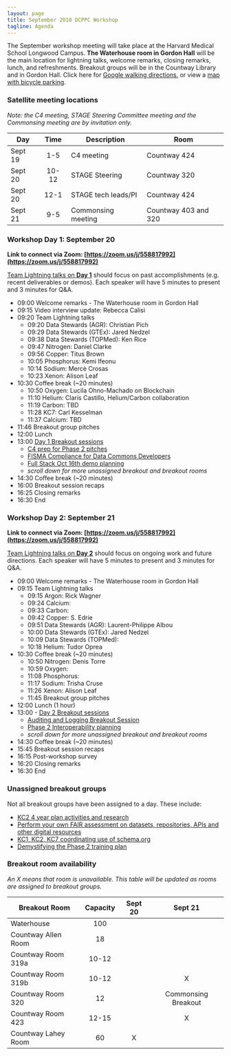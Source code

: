 ```yaml
---
layout: page
title: September 2018 DCPPC Workshop 
tagline: Agenda
---
```


The September workshop meeting will take place at the Harvard Medical School Longwood Campus. **The Waterhouse room in Gordon Hall** will be the main location for lightning talks, welcome remarks, closing remarks, lunch, and refreshments. Breakout groups will be in the Countway Library and in Gordon Hall. Click here for [Google walking directions.](https://preview.tinyurl.com/y9sqkxss) or view a [map with bicycle parking](https://github.com/dcppc/2018-september-workshop/issues/14).

### Satellite meeting locations 

_Note: the C4 meeting, STAGE Steering Committee meeting and the Commonsing meeting are by invitation only._ 

Day | Time | Description | Room 
--- | :---: | --- | --- 
Sept 19 | 1-5 | C4 meeting  | Countway 424
Sept 20 | 10-12 | STAGE Steering | Countway 320
Sept 20 | 12-1 | STAGE tech leads/PI | Countway 424
Sept 21 | 9-5 | Commonsing meeting | Countway 403 and 320 

### Workshop Day 1: September 20 

**Link to connect via Zoom: [https://zoom.us/j/558817992](https://zoom.us/j/558817992)**

[Team Lightning talks on **Day 1**](https://github.com/dcppc/2018-september-workshop/issues/4) should focus on past accomplishments (e.g. recent deliverables or demos). Each speaker will have 5 minutes to present and 3 minutes for Q&A.

- 09:00 Welcome remarks - The Waterhouse room in Gordon Hall
- 09:15 Video interview update: Rebecca Calisi  
- 09:20 Team Lightning talks  
	- 09:20 Data Stewards (AGR): Christian Pich
	- 09:29 Data Stewards (GTEx): Jared Nedzel
	- 09:38 Data Stewards (TOPMed): Ken Rice
	- 09:47 Nitrogen: Daniel Clarke
	- 09:56 Copper: Titus Brown
	- 10:05 Phosphorus: Kemi Ifeonu
	- 10:14 Sodium: Mercè Crosas
	- 10:23 Xenon: Alison Leaf
- 10:30 Coffee break (~20 minutes)     
	- 10:50 Oxygen: Lucila Ohno-Machado on Blockchain
	- 11:10 Helium: Claris Castillo, Helium/Carbon collaboration
	- 11:19 Carbon: TBD
	- 11:28 KC7: Carl Kesselman
	- 11:37 Calcium: TBD
- 11:46 Breakout group pitches  
- 12:00 Lunch   
- 13:00 [Day 1 Breakout sessions](https://github.com/dcppc/2018-september-workshop/issues) 
	- [C4 prep for Phase 2 pitches](https://github.com/dcppc/2018-september-workshop/issues/2)
	- [FISMA Compliance for Data Commons Developers](https://github.com/dcppc/2018-september-workshop/issues/12)
	- [Full Stack Oct 16th demo planning](https://github.com/dcppc/2018-september-workshop/issues/25)
	- _scroll down for more unassigned breakout and breakout rooms_
- 14:30  Coffee break (~20 minutes)  
- 16:00  Breakout session recaps
- 16:25  Closing remarks
- 16:30  End


### Workshop Day 2: September 21

**Link to connect via Zoom: [https://zoom.us/j/558817992](https://zoom.us/j/558817992)**

[Team Lightning talks on **Day 2**](https://github.com/dcppc/2018-september-workshop/issues/5)
should focus on ongoing work and future directions. Each speaker will have 5 minutes to present and 3 minutes for Q&A.

- 09:00  Welcome remarks - The Waterhouse room in Gordon Hall
- 09:15  Team Lightning talks 
	- 09:15 Argon: Rick Wagner
	- 09:24 Calcium:
	- 09:33 Carbon:
	- 09:42 Copper: S. Edrie
	- 09:51 Data Stewards (AGR): Laurent-Philippe Albou
	- 10:00 Data Stewards (GTEx): Jared Nedzel
	- 10:09 Data Stewards (TOPMed):  
	- 10:18 Helium: Tudor Oprea
- 10:30 Coffee break (~20 minutes)	
	- 10:50 Nitrogen: Denis Torre
	- 10:59 Oxygen:  
	- 11:08 Phosphorus:  
	- 11:17 Sodium: Trisha Cruse
	- 11:26 Xenon: Alison Leaf
	- 11:45 Breakout group pitches
- 12:00 Lunch (1 hour)         
- 13:00 -  [Day 2 Breakout sessions](https://github.com/dcppc/2018-september-workshop/issues)
	- [Auditing and Logging Breakout Session](https://github.com/dcppc/2018-september-workshop/issues/10)
	- [Phase 2 Interoperability planning](https://github.com/dcppc/2018-september-workshop/issues/23)
	- _scroll down for more unassigned breakout and breakout rooms_
- 14:30 Coffee break (~20 minutes)
- 15:45 Breakout session recaps
- 16:15 Post-workshop survey 
- 16:20 Closing remarks
- 16:30 End

### Unassigned breakout groups

Not all breakout groups have been assigned to a day. These include:
- [KC2 4 year plan activities and research](https://github.com/dcppc/2018-september-workshop/issues/9)
- [Perform your own FAIR assessment on datasets, repositories, APIs and other digital resources](https://github.com/dcppc/2018-september-workshop/issues/11)
- [KC1, KC2, KC7 coordinating use of schema.org](https://github.com/dcppc/2018-september-workshop/issues/22)
- [Demystifying the Phase 2 training plan](https://github.com/dcppc/2018-september-workshop/issues/26)

### Breakout room availability

_An X means that room is unavailable. This table will be updated as rooms are assigned to breakout groups._

Breakout Room | Capacity | Sept 20 | Sept 21
--- | :---: | :---: | :---: 
Waterhouse | 100 |  | 
Countway Allen Room | 18 | | 
Countway Room 319a | 10-12 | | 
Countway Room 319b | 10-12 | | X
Countway Room 320| 12 | | Commonsing Breakout
Countway Room 423 | 12-15 | | X
Countway Lahey Room | 60 | X |  

